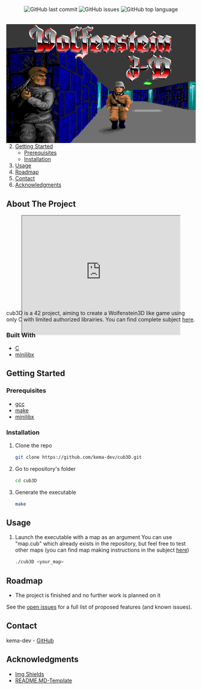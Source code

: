 <div id="top"></div>
<p align=center>
  <img alt="GitHub last commit" src="https://img.shields.io/github/last-commit/kema-dev/cub3D">
  <img alt="GitHub issues" src="https://img.shields.io/github/issues/kema-dev/cub3D">
  <img alt="GitHub top language" src="https://img.shields.io/github/languages/top/kema-dev/cub3D">
</p>

<!-- PROJECT LOGO -->
<br />
<div align="center" style="height:200px; margin-bottom:10%">
  <a>
    <img src="assets/Wolfenstein.jpg" alt="Wolfenstein3D image">
  </a>
</div>

<!-- TABLE OF CONTENTS -->
<summary>Table of Contents</summary>
<ol>
<li>
	<a href="#about-the-project">About The Project</a>
	<ul>
	<li><a href="#built-with">Built With</a></li>
	</ul>
</li>
<li>
	<a href="#getting-started">Getting Started</a>
	<ul>
	<li><a href="#prerequisites">Prerequisites</a></li>
	<li><a href="#installation">Installation</a></li>
	</ul>
</li>
<li><a href="#usage">Usage</a></li>
<li><a href="#roadmap">Roadmap</a></li>
<li><a href="#contact">Contact</a></li>
<li><a href="#acknowledgments">Acknowledgments</a></li>
</ol>
</details>

<!-- ABOUT THE PROJECT -->
## About The Project

<div align="center" style="height:200px; margin-bottom:10%">
  <a>
    <iframe width="420" height="315"
    src="https://www.youtube.com/watch?v=tncehUH_3Mk" alt="Demo video">
    </iframe>
  </a>
</div>
<!-- TODO Put images from the project here -->

cub3D is a 42 project, aiming to create a Wolfenstein3D like game using only C with limited authorized librairies. You can find complete subject <a href="docs/">here</a>.

### Built With

* <a href="https://en.wikipedia.org/wiki/C_(programming_language)" target="_blank" title="C's wikipedia's page">C</a>
* <a href="https://github.com/42Paris/minilibx-linux" target="_blank" title="minilibx's repository">minilibx</a>

<!-- GETTING STARTED -->
## Getting Started

### Prerequisites

* [gcc](https://gcc.gnu.org/)
* [make](https://www.gnu.org/software/make/)
* [minilibx](https://github.com/42Paris/minilibx-linux)

### Installation

1. Clone the repo

   ```sh
   git clone https://github.com/kema-dev/cub3D.git
   ```

2. Go to repository's folder

   ```sh
   cd cub3D
   ```

3. Generate the executable

   ```sh
   make
   ```

<!-- USAGE EXAMPLES -->
## Usage

1. Launch the executable with a map as an argument
  You can use "map.cub" which already exists in the repository, but feel free to test other maps (you can find map making instructions in the subject <a href="docs/">here</a>)

   ```sh
   ./cub3D <your_map>
   ```

<!-- ROADMAP -->
## Roadmap

* The project is finished and no further work is planned on it

See the [open issues](https://github.com/kema-dev/cub3D/issues) for a full list of proposed features (and known issues).

<!-- CONTACT -->
## Contact

kema-dev - [GitHub](https://github.com/kema-dev)

## Acknowledgments

* [Img Shields](https://shields.io)
* [README.MD-Template](https://github.com/othneildrew/Best-README-Template)